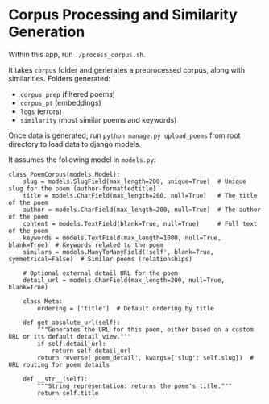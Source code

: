 # Corpus Processing and Similarity Generation
Within this app, run `./process_corpus.sh`.

It takes `corpus` folder and generates a preprocessed corpus, along with similarities.
Folders generated:
- `corpus_prep` (filtered poems)
- `corpus_pt` (embeddings)
- `logs` (errors)
- `similarity` (most similar poems and keywords)

Once data is generated, run `python manage.py upload_poems` from root directory to load data to django models.

It assumes the following model in `models.py`:
```
class PoemCorpus(models.Model):
    slug = models.SlugField(max_length=200, unique=True)  # Unique slug for the poem (author-formattedtitle)
    title = models.CharField(max_length=200, null=True)   # The title of the poem
    author = models.CharField(max_length=200, null=True)  # The author of the poem
    content = models.TextField(blank=True, null=True)     # Full text of the poem
    keywords = models.TextField(max_length=1000, null=True, blank=True)  # Keywords related to the poem
    similars = models.ManyToManyField('self', blank=True, symmetrical=False)  # Similar poems (relationships)

    # Optional external detail URL for the poem
    detail_url = models.CharField(max_length=200, null=True, blank=True)

    class Meta:
        ordering = ['title']  # Default ordering by title

    def get_absolute_url(self):
        """Generates the URL for this poem, either based on a custom URL or its default detail view."""
        if self.detail_url:
            return self.detail_url
        return reverse('poem_detail', kwargs={'slug': self.slug})  # URL routing for poem details
    
    def __str__(self):
        """String representation: returns the poem's title."""
        return self.title
```